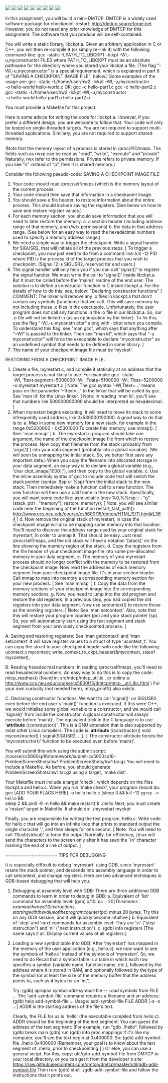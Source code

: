 <img src="https://github.com/kz4/Computer-Systems/blob/master/mini-DMTCP/ProblemScreenShots/hw1-1.png"/>
<img src="https://github.com/kz4/Computer-Systems/blob/master/mini-DMTCP/ProblemScreenShots/hw1-2.png"/>
<img src="https://github.com/kz4/Computer-Systems/blob/master/mini-DMTCP/ProblemScreenShots/hw1-3.png"/>
<img src="https://github.com/kz4/Computer-Systems/blob/master/mini-DMTCP/ProblemScreenShots/hw1-4.png"/>
<img src="https://github.com/kz4/Computer-Systems/blob/master/mini-DMTCP/ProblemScreenShots/hw1-5.png"/>
<img src="https://github.com/kz4/Computer-Systems/blob/master/mini-DMTCP/ProblemScreenShots/hw1-6.png"/>
<img src="https://github.com/kz4/Computer-Systems/blob/master/mini-DMTCP/ProblemScreenShots/hw1-7.png"/>
<img src="https://github.com/kz4/Computer-Systems/blob/master/mini-DMTCP/ProblemScreenShots/hw1-8.png"/>
<img src="https://github.com/kz4/Computer-Systems/blob/master/mini-DMTCP/ProblemScreenShots/hw1-9.png"/>

In this assignment, you will build a mini-DMTCP.  DMTCP is a widely
used software package for checkpoint-restart:  http://dmtcp.sourceforge.net
However, you do not need any prior knowledge of DMTCP for this assignment.
The software that you produce will be self-contained.

You will write a static library, libckpt.a.  Given an arbitrary application
in C or C++, you will then re-compile it (or simply re-link it)
with the following command-line:
  gcc -static -LPATH_TO_LIBCKPT -lckpt -Wl,-u,myconstructor FILES
where PATH_TO_LIBCKPT must be an absolute pathname for the directory where
you stored your libckpt.a file.  (The flag "-Wl,-u,myconstructor"
is a special requirement, which is explained in part 6 of
"SAVING A CHECKPOINT IMAGE FILE", below.)
Some examples of the usage are:
 gcc -static -L/home/user/hw2 -lckpt -Wl,-u,myconstructor \
     -o hello-world hello-world.c
OR:
 gcc -c hello-part1.c
 gcc -c hello-part2.c
 gcc -static -L/home/user/hw2 -lckpt -Wl,-u,myconstructor \
     -o hello-world hello-part1.o hello-part2.o

You must provide a Makefile for this project. 

Here is some advice for writing the code for libckpt.a.  However, if you
prefer a different design, you are welcome to follow that.
Your code will only be tested on single-threaded targets.  You are
not required to support multi-threaded applications.  Similarly,
you are not required to support shared memory.

(Note that the memory layout of a process is stored in /proc/PID/maps.
 The fields such as rwxp can be read as "read", "write", "execute"
 and "private".  Naturally, rwx refer to the permissions.
 Private refers to private memory.  If you see "s" instead
 of "p", then it is shared memory.)

Consider the following pseudo-code:
SAVING A CHECKPOINT IMAGE FILE:
1.  Your code should read /proc/self/maps (which is the memory layout
    of the current process.
2.  Your code should then save that information in a checkpoint image.
3.  You should save a file header, to restore information about
     the entire process.  This should include saving the registers.
     (See below on how to save and restore register values.)
4.  For each memory section, you should save information that you will
     need to later restore the memory:
    a.  a section header (including address range of that memory,
	and r/w/x permissions)
    b.  the data in that address range.
        (See below for an easy way to read the hexadecimal
         numbers used to specify a memory address range.)
5.  We need a simple way to trigger the checkpoint.  Write a signal
     handler for SIGUSR2, that will initiate all of the previous steps.
     [ To trigger a checkpoint, you now just need to do from a command line:
         kill -12 PID
       where PID is the process id of the target process that you wish
       to checkpoint.  (Signal 12 is SIGUSR2, reserved for end users.]
6.  The signal handler will only help you if you can call 'signal()'
     to register the signal handler.  We must write the call to 'signal()'
     inside libckpt.a.  But it must be called before the 'main()'
     routine of the end user.  The solution is to define a constructor
     function in C inside libckpt.a.  For the details of how to do this,
     see, below:  "Declaring constructor functions"
     [ COMMENT:  The linker will remove any .o files in libckpt.a
         that don't contain any symbols (functions) that we call.
         This will save memory by not including those .o files
         in the executable.  Unfortunately, the user program does
         not call any functions in the .o file in our libckpt.a.
         So, our .o file will not be linked in (as an optimization
         by the linker).  To fix this, use the flag
         "-Wl,-u,myconstructor" along with -lckpt when you compile.
         To understand this flag, see "man gcc", which says that
         anything after "=Wl" is passed to the linker.  Then see
         "man ld", which says that "-u myconstructor" will force
         the executable to declare "myconstructor" as an undefined
         symbol that needs to be defined in some library. ]
7.  The name of your checkpoint image file must be 'myckpt'.

RESTORING FROM A CHECKPOINT IMAGE FILE:
1.  Create a file, myrestart.c, and compile it statically at
     an address that the target process is not likely to use.
    For example:
      gcc -static \
        -Wl,-Ttext-segment=5000000 -Wl,-Tdata=5100000 -Wl,-Tbss=5200000 \
        -o myrestart myrestart.c
    [ Note:  The gcc syntax '-Wl,Ttext=...' means pass on the parameter
             '-Ttext=...' to the linker that will be called by gcc.
             See 'man ld' for the Linux linker. ]
      Note:  In reading 'man ld', you'll see that numbers like 500000000000
             should be interpreted as hexadecimal. ]
2.  When myrestart begins executing, it will need to move its stack
     to some infrequently used address, like 0x530000100000.
     A good way to do that is to:
    a.  Map in some new memory for a new stack, for example in the range
          0x5300000 - 0x5301000
          To create this memory, use mmap().  [ See:  'man mmap' ]
    b.  The myrestart.c program should take one argument, the name
         of the checkpoint image file from which to restore the process.
         Now copy that filename from the stack (probably from 'argv[1]')
         into your data segment (probably into a global variable).
         (We will soon be unmapping the initial stack.  So, we better
         first save any important data.)  When you copy the filename
         into allocated storage in your data segment, an easy way
         is to declare a global variable (e.g., 'char ckpt_image[1000];'),
         and then copy to the global variable.
    c.  Use the inline assembly syntax of gcc to include code that will switch
         the stack pointer (syntax: $sp or %sp) from the initial stack to the
         new stack.  Then immediately make a function call to a new function.
         The new function will then use a call frame in the new stack.
       Specifically, you will want some code like:
         asm volatile (mov %0,%%rsp; : : "g" (stack_ptr) : "memory");
         restore_memory();
       [ Note:  you will see similar code near the beginning of the
          function restart_fast_path():
            http://www.ccs.neu.edu/course/cs5600f15/dmtcp/HTML/S/11.html#L364
       ]
    d.  Now remove the original stack of myrestart, in case the checkpoint
          image will also be mapping some memory into that location.
          You'll need to discover the address range used by your original
          stack for myrestart, in order to unmap it.  That should be easy.
          Just read /proc/self/maps, and the old stack will have
          a notation '[stack]' on the line showing the memory region
          of the stack.
    d.  Copy the registers from the file header of your checkpoint
          image file into some pre-allocated memory in your data segment.
    e.  The memory of your myrestart process should no longer conflict
          with the memory to be restored from the checkpoint image.
          Now read the addresses of each memory segment from your
          checkpoint image file.  It's in your section header.
          Call mmap to map into memory a corresponding memory section
          for your new process.  [ See 'man mmap' ]
    f.  Copy the data from the memory sections of your checkpoint image
          into the corresponding memory sections.
    g.  Now, you need to jump into the old program and restore the
          old registers.  In a previous step, you had copied the old
          registers into your data segment.  Now use setcontext()
          to restore those as the working registers.
          [ Note:  See 'man setcontext'.  Also, note that this will
              restore your program counter (pc) and your stack
              pointer (sp).  So, you will automatically start using
              the text segment and stack segment from your previously
              checkpointed process. ]

A. Saving and restoring registers:
  See 'man getcontext' and 'man setcontext'
  It will save register values to a struct of type 'ucontext_t'.
  You can copy the struct to your checkpoint header with code like
  the following:
    ucontext_t mycontext;
    write_context_to_ckpt_header(&mycontext, sizeof mycontext);

B. Reading hexadecimal numbers:
  In reading /proc/self/maps, you'll need to read hexadecimal numbers.
  An easy way to do this is to copy the code:  mtcp_readhex()
	(found in:  src/mtcp/mtcp_util.ic , or online a:
         http://www.ccs.neu.edu/course/cs5600f15/dmtcp/mtcp__util_8ic.html )
  For your own curiosity (not needed here), mtcp_printf() also exists.

C. Declaring constructor functions:
  We want to call 'signal()' on SIGUSR2 even before the end user's
        'main()' function is executed.
  If this were C++, we would initialize some global variable to a
        constructor, and we would call 'signal()' from inside the constructor.
        A global constructor will always execute before 'main()'.
  The equivalent trick in the C language is to use
        '__attribute__ ((constructor))'.  This is a GNU extension that
        is also supported by most other Linux compilers.  The code is:
            __attribute__ ((constructor))
            void myconstructor() {
              signal(SIGUSR2, ...);
            }
  The constructor attribute forces the 'myconstructor()' function to be
        executed even before 'main()'.

You will submit this work using the submit script:
  /course/cs5600sp16/homework/submit-cs5600sp16-ProblemScreenShots/hw1 ProblemScreenShots/hw1.tar.gz
You will need to include a Makefile.
As before, you should generate ProblemScreenShots/hw1.tar.gz using a target, 'make dist'.

Your Makefile _must_ include a target 'check', which depends on
  the files libckpt.a and hello.c.  When you run 'make check',
  your program should do:
     gcc [ADD YOUR FLAGS HERE] -o hello hello.c
     (sleep 3 && kill -12 `pgrep -n hello` && \
      sleep 2 && pkill -9 -n hello && make restart) &
     ./hello
  Next, you must create a 'restart' target in Makefile.  It should do:
    ./myrestart myckpt

Finally, you are responsible for writing the test program, hello.c.
Write code for hello.c that will go into an infinite loop that prints
to standard output the single character '.', and then sleeps for one second.
[ Note:  You will need to call 'fflush(stdout)' to force the output
         Normally, for efficiency, Linux will send the characters to the
         screen only after it has seen the `\n' character marking the end
         of a line of output. ]

==================
TIPS FOR DEBUGGING

It is especially difficult to debug 'myrestart' using GDB, since 'myrestart'
resets the stack pointer, and descends into assembly language in order
to call setcontext, and change registers.  Here are two advanced techniques
in GDB-based debugging that will help you.

1.  Debugging at assembly level with GDB:
    There are three additional GDB commands to learn in order to
    debug in GDB:
  a. Equivalent of 'list' command for assembly level:
     (gdb) x/10i $pc-20
     [This means: examine the next 10 instructions, starting with the
      value of the program counter ($pc) minus 20 bytes.  Try this on
      any GDB session, and it will quickly become intuitive.]
  b. Equivalent of 'step' and 'next commands for assembly level:
     They are 'si' ("step instruction") and 'ni' ("next instruction").
  c. (gdb) info registers
     [The name says it all.  Display current values of all registers.]

2.  Loading a new symbol table into GDB:
        After 'myrestart' has mapped in the memory of the user application
    (e.g., hello.c), we now want to see the symbols of 'hello.c' instead
    of the symbols of 'myrestart'.  So, we need to do
        Recall that a symbol table is a table in which each row specifies
    a symbol (variable name, function name, etc.), followed by
    the address where it is stored in RAM, and optionally followed
    by the type of the symbol (or at least the size of the memory
    buffer that the address points to, such as 4 bytes for an 'int').

    Try:
    (gdb) apropos symbol
      add-symbol-file -- Load symbols from FILE
      ...
    The 'add-symbol-file' command requires a filename and an address:
    (gdb) help add-symbol-file
      ...
      Usage: add-symbol-file FILE ADDR [-s   -s   ...]
      ADDR is the starting address of the file's text.

    Clearly, the FILE for us is 'hello' (the executable compiled from hello.c).
    ADDR should be the beginning of the text segment.  You can guess
    the address of the text segment:
      (For example, run "gdb ./hello", followed by
       (gdb) break main
       (gdb) run
       (gdb) info proc mappings
       If it's like my computer, you'll see the text begin at 0x400000.  So:
       (gdb) add-symbol-file ./hello 0x400000
       [Remember, your goal is to know about the text segment of ./hello,
        prior to checkpointing.]
      )
    Or else, you can use a general script.  For this, copy:
      util/gdb-add-symbol-file
    from DMTCP to your local directory, or you can get it from the
    developer's site:
  https://raw.githubusercontent.com/dmtcp/dmtcp/master/util/gdb-add-symbol-file
    Then run:
      (gdb) shell ./gdb-add-symbol-file
    and follow the instructions that it prints out.
